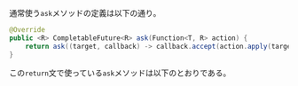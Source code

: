 


通常使う`ask`メソッドの定義は以下の通り。

```java
@Override
public <R> CompletableFuture<R> ask(Function<T, R> action) {
    return ask((target, callback) -> callback.accept(action.apply(target)));
}
```

この`return`文で使っている`ask`メソッドは以下のとおりである。


